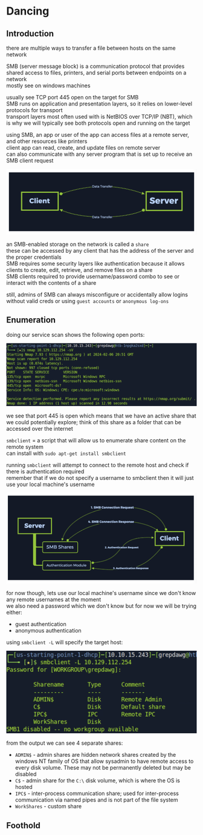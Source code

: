# Dancing

## Introduction  

there are multiple ways to transfer a file between hosts on the same network   

SMB (server message block) is a communication protocol that provides shared access to files, printers, and serial ports between endpoints on a network   
mostly see on windows machines 

usually see TCP port 445 open on the target for SMB    
SMB runs on application and presentation layers, so it relies on lower-level protocols for transport   
transport layers most often used with is NetBIOS over TCP/IP (NBT), which is why we will typically see both protocols open and running on the target 

using SMB, an app or user of the app can access files at a remote server, and other resources like printers   
client app can read, create, and update files on remote server   
can also communicate with any server program that is set up to receive an SMB client request 

![](../Images/Pasted%20image%2020240206124732.png)

an SMB-enabled storage on the network is called a `share`   
these can be accessed by any client that has the address of the server and the proper credentials   
SMB requires some security layers like authentication because it allows clients to create, edit, retrieve, and remove files on a share   
SMB clients required to provide username/password combo to see or interact with the contents of a share 

still, admins of SMB can always misconfigure or accidentally allow logins without valid creds or using `guest accounts` or `anonymous log-ons` 

## Enumeration 

doing our service scan shows the following open ports: 

![](../Images/Pasted%20image%2020240206125231.png)

we see that port 445 is open which means that we have an active share that we could potentially explore; think of this share as a folder that can be accessed over the internet  

`smbclient` = a script that will allow us to enumerate share content on the remote system   
can install with `sudo apt-get install smbclient`

running `smbclient` will attempt to connect to the remote host and check if there is authentication required   
remember that if we do not specify a username to smbclient then it will just use your local machine's username 

![](../Images/Pasted%20image%2020240206130038.png)

for now though, lets use our local machine's username since we don't know any remote usernames at the moment   
we also need a password which we don't know but for now we will be trying either: 
- guest authentication 
- anonymous authentication 

using `smbclient -L` will specify the target host: 

![](../Images/Pasted%20image%2020240206130700.png)

from the output we can see 4 separate shares: 
- `ADMIN$` - admin shares are hidden network shares created by the windows NT family of OS that allow sysadmin to have remote access to every disk volume. These may not be permanently deleted but may be disabled 
- `C$` - admin share for the `C:\` disk volume, which is where the OS is hosted 
- `IPC$` - inter-process communication share; used for inter-process communication via named pipes and is not part of the file system 
- `WorkShares` - custom share 

## Foothold 

